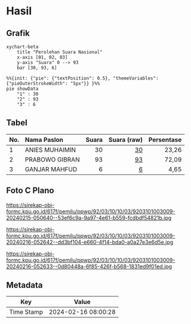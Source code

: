 # Hasil

## Grafik

```mermaid
xychart-beta
    title "Perolehan Suara Nasional"
    x-axis [01, 02, 03]
    y-axis "Suara" 0 --> 93
    bar [30, 93, 6]
```

```mermaid
%%{init: {"pie": {"textPosition": 0.5}, "themeVariables": {"pieOuterStrokeWidth": "5px"}} }%%
pie showData
    "1" : 30
    "2" : 93
    "3" : 6
```

## Tabel

| No. | Nama Paslon    | Suara | Suara (raw) | Persentase |
|:--- |:-------------- | -----:| -----------:| ----------:|
| 1   | ANIES MUHAIMIN | 30    | [30][p-1]   | 23,26      |
| 2   | PRABOWO GIBRAN | 93    | [93][p-2]   | 72,09      |
| 3   | GANJAR MAHFUD  | 6     | [6][p-3]    | 4,65       |


[p-1]: https://github.com/gigit-pemilu/pemilu-2024/blob/main/pilpres/hitung-suara/sub/92-papua-barat/sub/03-fak-fak/sub/10-pariwari/sub/1003-dulanpokpok/sub/009-tps/sub/paslon-1.txt
[p-2]: https://github.com/gigit-pemilu/pemilu-2024/blob/main/pilpres/hitung-suara/sub/92-papua-barat/sub/03-fak-fak/sub/10-pariwari/sub/1003-dulanpokpok/sub/009-tps/sub/paslon-2.txt
[p-3]: https://github.com/gigit-pemilu/pemilu-2024/blob/main/pilpres/hitung-suara/sub/92-papua-barat/sub/03-fak-fak/sub/10-pariwari/sub/1003-dulanpokpok/sub/009-tps/sub/paslon-3.txt

## Foto C Plano

https://sirekap-obj-formc.kpu.go.id/617f/pemilu/ppwp/92/03/10/10/03/9203101003009-20240215-050640--53ef6c9a-9a97-4e61-b559-fcdbdf54821b.jpg

https://sirekap-obj-formc.kpu.go.id/617f/pemilu/ppwp/92/03/10/10/03/9203101003009-20240216-052642--dd3bf104-e660-4f14-bda0-a0a27e3e6d5e.jpg

https://sirekap-obj-formc.kpu.go.id/617f/pemilu/ppwp/92/03/10/10/03/9203101003009-20240216-052633--0d80448a-6f85-426f-b568-1831ed9f01ed.jpg


## Metadata

| Key        | Value               |
| ---------- | ------------------- |
| Time Stamp | 2024-02-16 08:00:28 |



